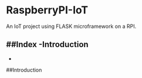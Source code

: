 # RaspberryPI-IoT
An IoT project using FLASK microframework on a RPI.

##Index
-Introduction
-
-


##Introduction

